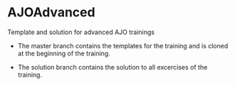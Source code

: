 AJOAdvanced
===========

Template and solution for advanced AJO trainings

- The master branch contains the templates for the training and is cloned at the beginning of the training.

- The solution branch contains the solution to all excercises of the training.
